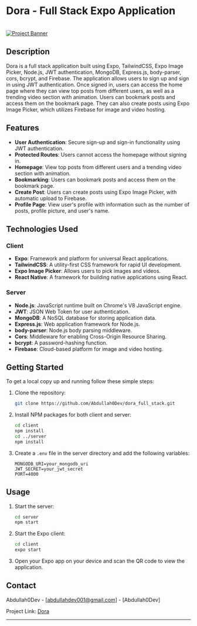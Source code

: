 # Dora - Full Stack Expo Application

  <br />
    <a href="https://www.linkedin.com/in/abdullah-future/" target="_blank">
      <img  src="https://i.ibb.co/sJY8XmX/Your-paragraph-text.png" alt="Project Banner">
    </a>
  <br />

## Description

Dora is a full stack application built using Expo, TailwindCSS, Expo Image Picker, Node.js, JWT authentication, MongoDB, Express.js, body-parser, cors, bcrypt, and Firebase. The application allows users to sign up and sign in using JWT authentication. Once signed in, users can access the home page where they can view top posts from different users, as well as a trending video section with animation. Users can bookmark posts and access them on the bookmark page. They can also create posts using Expo Image Picker, which utilizes Firebase for image and video hosting. 

## Features

- **User Authentication**: Secure sign-up and sign-in functionality using JWT authentication.
- **Protected Routes**: Users cannot access the homepage without signing in.
- **Homepage**: View top posts from different users and a trending video section with animation.
- **Bookmarking**: Users can bookmark posts and access them on the bookmark page.
- **Create Post**: Users can create posts using Expo Image Picker, with automatic upload to Firebase.
- **Profile Page**: View user's profile with information such as the number of posts, profile picture, and user's name.

## Technologies Used

### Client

- **Expo**: Framework and platform for universal React applications.
- **TailwindCSS**: A utility-first CSS framework for rapid UI development.
- **Expo Image Picker**: Allows users to pick images and videos.
- **React Native**: A framework for building native applications using React.

### Server

- **Node.js**: JavaScript runtime built on Chrome's V8 JavaScript engine.
- **JWT**: JSON Web Token for user authentication.
- **MongoDB**: A NoSQL database for storing application data.
- **Express.js**: Web application framework for Node.js.
- **body-parser**: Node.js body parsing middleware.
- **Cors**: Middleware for enabling Cross-Origin Resource Sharing.
- **bcrypt**: A password-hashing function.
- **Firebase**: Cloud-based platform for image and video hosting.

## Getting Started

To get a local copy up and running follow these simple steps:

1. Clone the repository: 
    ```sh
    git clone https://github.com/Abdullah0Dev/dora_full_stack.git
    ```
2. Install NPM packages for both client and server:
    ```sh
    cd client
    npm install
    cd ../server
    npm install
    ```
3. Create a `.env` file in the server directory and add the following variables:
    ```env
    MONGODB_URI=your_mongodb_uri
    JWT_SECRET=your_jwt_secret
    PORT=4000
    ```

## Usage

1. Start the server:
    ```sh
    cd server
    npm start
    ```
2. Start the Expo client:
    ```sh
    cd client
    expo start
    ```
3. Open your Expo app on your device and scan the QR code to view the application.
 
## Contact

Abdullah0Dev - [abdullahdev001@gmail.com] - [Abdullah0Dev]

Project Link: [Dora](https://github.com/Abdullah0Dev/dora_full_stack)

---
 
